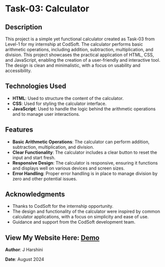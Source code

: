 # Task-03: Calculator

## Description

This project is a simple yet functional calculator created as Task-03 from Level-1 for my internship at CodSoft. The calculator performs basic arithmetic operations, including addition, subtraction, multiplication, and division. This project showcases the practical application of HTML, CSS, and JavaScript, enabling the creation of a user-friendly and interactive tool. The design is clean and minimalistic, with a focus on usability and accessibility.

## Technologies Used

- **HTML**: Used to structure the content of the calculator.
- **CSS**: Used for styling the calculator interface.
- **JavaScript**: Used to handle the logic behind the arithmetic operations and to manage user interactions.

## Features

- **Basic Arithmetic Operations**: The calculator can perform addition, subtraction, multiplication, and division.
- **Clear Functionality**: The calculator includes a clear button to reset the input and start fresh.
- **Responsive Design**: The calculator is responsive, ensuring it functions and displays well on various devices and screen sizes.
- **Error Handling**: Proper error handling is in place to manage division by zero and other potential issues.

## Acknowledgments

- Thanks to CodSoft for the internship opportunity.
- The design and functionality of the calculator were inspired by common calculator applications, with a focus on simplicity and ease of use.
- Guidance and support from the CodSoft development team.

## View My Website Here: [Demo](https://Harshini6280.github.io/CODSOFT/Level-1/Task-3/)

**Author**: J Harshini

**Date**: August 2024
